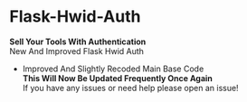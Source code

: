 # Flask-Hwid-Auth
**Sell Your Tools With Authentication**<br />New And Improved Flask Hwid Auth<br />
- Improved And Slightly Recoded Main Base Code 
<br />**This Will Now Be Updated Frequently Once Again**<br />If you have any issues or need help please open an issue!
